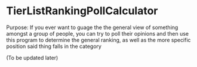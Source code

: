 # TierListRankingPollCalculator
Purpose: If you ever want to guage the the general view of something amongst a group of people, you can try to poll their opinions and then use this program to determine the general ranking, as well as the more specific position said thing falls in the category

(To be updated later)
